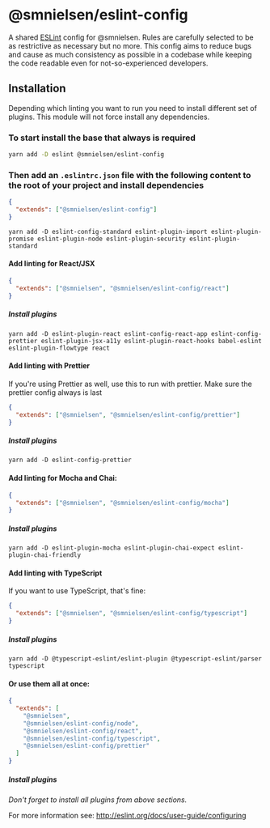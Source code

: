 # @smnielsen/eslint-config

A shared [ESLint](https://eslint.org) config for @smnielsen. Rules are carefully selected to be as restrictive as necessary but no more. This config aims to reduce bugs and cause as much consistency as possible in a codebase while keeping the code readable even for not-so-experienced developers.

## Installation

Depending which linting you want to run you need to install different set of plugins. This module will not force install any dependencies.

### To start install the base that always is required

```sh
yarn add -D eslint @smnielsen/eslint-config 
```

### Then add an `.eslintrc.json` file with the following content to the root of your project and install dependencies

```json
{
  "extends": ["@smnielsen/eslint-config"]
}
```

```terminal
yarn add -D eslint-config-standard eslint-plugin-import eslint-plugin-promise eslint-plugin-node eslint-plugin-security eslint-plugin-standard
```

#### Add linting for React/JSX

```json
{
  "extends": ["@smnielsen", "@smnielsen/eslint-config/react"]
}
```

##### Install plugins

```terminal
yarn add -D eslint-plugin-react eslint-config-react-app eslint-config-prettier eslint-plugin-jsx-a11y eslint-plugin-react-hooks babel-eslint eslint-plugin-flowtype react
```

#### Add linting with Prettier

If you're using Prettier as well, use this to run with prettier.
Make sure the prettier config always is last

```json
{
  "extends": ["@smnielsen", "@smnielsen/eslint-config/prettier"]
}
```

##### Install plugins

```terminal
yarn add -D eslint-config-prettier
```

#### Add linting for Mocha and Chai:

```json
{
  "extends": ["@smnielsen", "@smnielsen/eslint-config/mocha"]
}
```

##### Install plugins

```terminal
yarn add -D eslint-plugin-mocha eslint-plugin-chai-expect eslint-plugin-chai-friendly
```

#### Add linting with TypeScript

If you want to use TypeScript, that's fine:

```json
{
  "extends": ["@smnielsen", "@smnielsen/eslint-config/typescript"]
}
```

##### Install plugins

```terminal
yarn add -D @typescript-eslint/eslint-plugin @typescript-eslint/parser typescript
```


#### Or use them all at once:

```json
{
  "extends": [
    "@smnielsen",
    "@smnielsen/eslint-config/node",
    "@smnielsen/eslint-config/react",
    "@smnielsen/eslint-config/typescript",
    "@smnielsen/eslint-config/prettier"
  ]
}
```

##### Install plugins

_Don't forget to install all plugins from above sections._

For more information see: http://eslint.org/docs/user-guide/configuring
